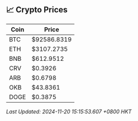 ## 📈 Crypto Prices

| Coin | Price |
| ---- | ----- |
| BTC | $92586.8319 |
| ETH | $3107.2735 |
| BNB | $612.9512 |
| CRV | $0.3926 |
| ARB | $0.6798 |
| OKB | $43.8361 |
| DOGE | $0.3875 |

_Last Updated: 2024-11-20 15:15:53.607 +0800 HKT_